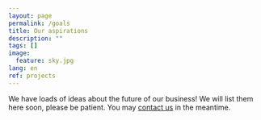 ```yaml
---
layout: page
permalink: /goals
title: Our aspirations
description: ""
tags: []
image:
  feature: sky.jpg
lang: en
ref: projects
---
```


We have loads of ideas about the future of our business! We will list them here soon, please be patient. You may [contact us](/contact) in the meantime.     

